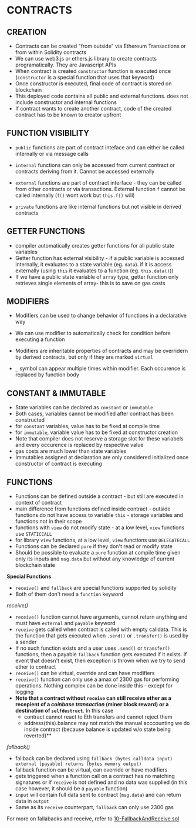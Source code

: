 # CONTRACTS

## CREATION

-   Contracts can be created "from outside" via Ethereum Transactions or from within Solidity contracts
-   We can use web3.js or ethers.js library to create contracts programatically. They are Javascript APIs
-   When contract is created `constructor` function is executed once (`constructor` is a special function that uses that keyword)
-   Once constructor is executed, final code of contract is stored on blockchain
-   This deployed code contains all public and external functions. does not include constructor and internal functions
-   If contract wants to create another contract, code of the created contract has to be known to creator upfront

## FUNCTION VISIBILITY

-   `public` functions are part of contract inteface and can either be called internally or via message calls

-   `internal` functions can only be accessed from current contract or contracts deriving from it. Cannot be accessed externally

-   `external` functions are part of contract interface - they can be called from other contracts or via transactions. External function `f` cannot be called internally (`f()` wont work but `this.f()` will)

-   `private` functions are like internal functions but not visible in derived contracts

## GETTER FUNCTIONS

-   compiler automatically creates getter functions for all public state variables
-   Getter function has external visibility - if a public variable is accessed internally, it evaluates to a state variable (eg. `data`). if it is access externally (using `this` it evaluates to a function (eg. `this.data()`))
-   If we have a public state variable of `array` type, getter function only retrieves single elements of array- this is to save on gas costs

## MODIFIERS

-   Modifiers can be used to change behavior of functions in a declarative way
-   We can use modifier to automatically check for condition before executing a function
-   Modifiers are inheritable properties of contracts and may be overridern by derived contracts, but only if they are marked `virtual`

-   `_` symbol can appear multiple times within modifier. Each occurence is replaced by function body

## CONSTANT & IMMUTABLE

-   State variables can be declared as `constant` or `immutable`
-   Both cases, variables cannot be modified after contract has been constructed
-   for `constant` variables, value has to be fixed at compile time
-   for `immutable`, variable value has to be fixed at constructor creation
-   Note that compiler does not reserve a storage slot for these variabels and every occurence is replaced by respective value
-   gas costs are much lower than state variables
-   Immutables assigned at declaration are only considered initialized once constructor of contract is executing

## FUNCTIONS

-   Functions can be defined outside a contract - but still are executed in context of contract
-   main difference from functions defined inside contract - outside functions do not have access to variable `this` - storage variables and functions not in their scope
-   functions with `view` do not modify state - at a low level, `view` functions use `STATICCALL`
-   for library `view` functions, at a low level, `view` functions use `DELEGATECALL`
-   Functions can be declared `pure` if they don't read or modify state
-   Should be possible to evaluate a `pure` function at compile time given only its inputs and `msg.data` but without any knowledge of current blockchain state

**Special Functions**

-   `receive()` and `fallback` are special functions supported by solidity
-   Both of them don't need a `function` keyword

_receive()_

-   `receive()` function cannot have arguments, cannot return anything and must have `external` and `payable` keyword
-   `receive` gets called when contract is called with empty calldata. This is the function that gets executed when `.send()` or `.transfer()` is used by a sender
-   If no such function exists and a user uses `.send()` or `transfer()` functions, then a payable `fallback` function gets executed if it exists. If event that doesn't exist, then exception is thrown when we try to send ether to contract
-   `receive()` can be virtual, override and can have modifiers
-   `receive()` function can only use a amax of 2300 gas for performing operations. Nothing complex can be done inside this - except for logging
-   **Note that a contract without `receive` can still receive ether as a recepient of a _coinbase transaction_ (miner block reward) or a destination of `selfdestruct`**. In this case
    -   contract cannot react to Eth transfers and cannot reject them
    -   address(this).balance may not match the manual acccounting we do inside contract (because balance is updated w/o state being reverted)\*\*

_fallback()_

-   fallback can be declared using `fallback (bytes calldata input) external [payable] returns (bytes memory output)`
-   fallback function can be virtual, can override or have modifiers
-   gets triggered when a function call on a contract has no matching signatures or if `receive` is not defined and no data was supplied (in this case however, it should be a `payable` function)
-   `input` will contain full data sent to contract (`msg.data`) and can return data in `output`
-   Same as its `receive` counterpart, `fallback` can only use 2300 gas

For more on fallabacks and receive, refer to [10-FallbackAndReceive.sol](../contracts/10-FallbackAndReceive.sol)
